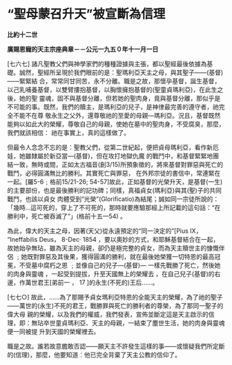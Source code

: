 # “聖母蒙召升天”被宣斷為信理


**比約十二世**

**廣賜恩寵的天主宗座典章－－公元一九五０年十一月一日**





[七六七] 
諸凡聖教父們與神學家們的種種證據與主張，都以聖經最後依據為基礎。誠然，聖經所呈現於我們眼前的是：聖瑪利亞天主之母，與其聖子——(基督)——緊緊結
合，常常同甘同苦，永不分離。職是之故，那懷孕基督，誕生基督，以己乳哺養基督，以雙臂摟抱基督，以胸懷擁抱基督的(聖童貞瑪利亞)，在此生之後，她的聖
靈魂，固不與基督分離，但若她的聖肉身，竟與基督分離，那似乎是不可能的事。既然，我們的贖主，是瑪利亞的兒子，是神律最完善的遵守者，祂完全不能不在尊
敬永生之父外，還尊敬祂的至愛的母親—瑪利亞。況且，基督既然能夠以如此大的榮耀，尊敬自己的母親，使她在墓中的聖肉身，不受腐臭，那麼，我們就該相信：
祂在事實上，真的這樣做了。

但最令人念念不忘的是：聖教父們，從第二世紀起，便把貞母瑪利亞，看作新厄娃，她雖隸屬於新亞當—(基督)，但在攻打地獄仇魔
的戰鬥中，和基督緊緊地團結一致，無時或間，正如太古福音(創3/15)所預象徵的，將來基督對罪惡與死亡的戰鬥，必得圓滿無比的勝利。其實死亡與罪惡，
在外邦宗徒的書信中，常連緊在一起。[羅5-6﹔格前15/21-26; 
54-57]故此，正如基督的光榮升天，是基督(一生)的主要部份，也是最後勝利的記功碑；同樣，真福貞女(瑪利亞)與其(聖)子的共同戰鬥，也該以貞女
肉體受到“光榮”(Glorificatio)為結尾；誠如同一宗徒所說的：「幾時…這可死的，穿上了不可死的，那時就要應驗那經上所記載的這句話：“在
勝利中，死亡被吞滅了”」(格前十五—54) 。

為此，偉大的天主之母，因著(天父)從永遠預定的“同一決定的”[Pius   IX，  “Ineffabilis 
Deus， 8-Dec· 1854 
，要以奧妙的方式，和耶穌基督結合在一起，故她始孕無玷，雖為天主的母親，卻仍是極完整的貞女，而為天主贖世主的慷慨伴侶 
﹔她既對罪惡及其後果，獲得圓滿的勝利，就在最後她榮獲一切特恩的最高冠冕，不受墓中腐朽之恩 ﹔並像自己的兒子—(基督)— 
一樣先戰勝了死亡，然後她的肉身與靈魂 ，一起受到提拔，升至天國無上的榮耀去 ，在自己兒子(基督)的右邊，作萬世君王[弟前一 ， 17 
]的永生(不死的)王后……。

[七七○] 
故此，……為了那賜予貞女瑪利亞特恩的全能天主的榮耀，為了祂的聖子——萬世的(永生)不死的君王，戰勝罪與死亡的勝利者的尊榮，為了那同一聖子的偉大母
親的榮耀，以及我們的權威，我們發表，宣佈並斷定這是天主啟示的信理，即：無玷卒世童貞瑪利亞、天主的母親，一結束了塵世生活，她的肉身與靈魂便一同被提
升到天國的榮耀裡去。

職是之故。誰若故意膽敢否認——願天主不許發生這樣的事——或懷疑我們所定斷的(信理)，那麼，他要知道︰他已完全背棄了天主公教的信仰了。

